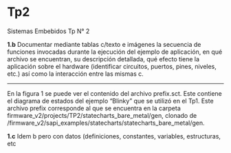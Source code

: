 # Tp2
Sistemas Embebidos Tp N° 2

**1.b** Documentar mediante tablas c/texto e imágenes la secuencia de funciones invocadas durante la ejecución del ejemplo de aplicación, en qué archivo se encuentran, su descripción detallada, qué efecto tiene la aplicación sobre el hardware (identificar circuitos, puertos, pines, niveles, etc.) así como la interacción entre las mismas c. 
____________________________________

En la figura 1 se puede ver el contenido del archivo prefix.sct. Este contiene el diagrama de
estados del ejemplo “Blinky” que se utilizó en el Tp1. Este archivo prefix corresponde al que se
encuentra en la carpeta firmware_v2/projects/TP2/statecharts_bare_metal/gen, clonado de
/firmware_v2/sapi_examples/statecharts/statecharts_bare_metal/gen.






**1.c** Idem b pero con datos (definiciones, constantes, variables, estructuras, etc
<!--stackedit_data:
eyJoaXN0b3J5IjpbMTc4MjUyNTkyMV19
-->